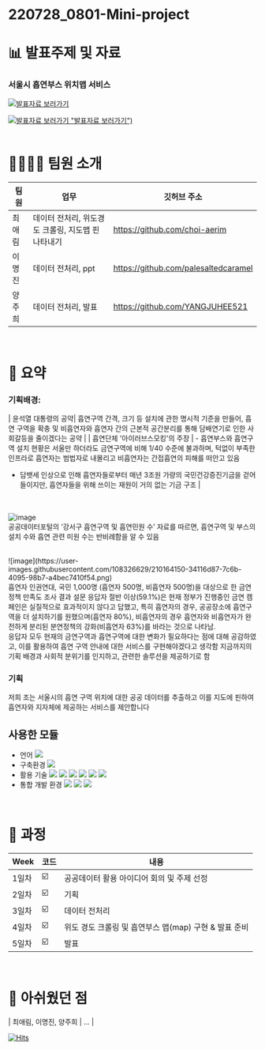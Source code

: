 # 220728_0801-Mini-project

# 📊 발표주제 및 자료
### 서울시 흡연부스 위치맵 서비스 
[![발표자료 보러가기](https://user-images.githubusercontent.com/108326629/210029729-f3f9c7db-737b-4d11-b542-7294d28031e3.png "발표자료 보러가기")](https://docs.google.com/presentation/d/1t8-dkB2IBRQoJ1jgA2k_jGG7kQ5l39Zg/edit#slide=id.p1)<br/>

[![발표자료 보러가기](https://user-images.githubusercontent.com/108326629/210164132-1ace0073-bd6a-475c-8a47-d5dca2ab0912.png) "발표자료 보러가기")](https://docs.google.com/presentation/d/1aFY0WyDiRmbCeNN6i_s_P8vVIm_wSBFvrChNrEmvdJA/edit?usp=drive_web&ouid=115065532542228165108)<br/>
</br>

# 👩‍👩‍👧‍👦 팀원 소개

| 팀원 | 업무 | 깃허브 주소 |
| ------ | -- | ----------- |
| 최애림 | 데이터 전처리, 위도경도 크롤링, 지도맵 핀 나타내기 | https://github.com/choi-aerim |
| 이명진 | 데이터 전처리, ppt | https://github.com/palesaltedcaramel |
| 양주희 | 데이터 전처리, 발표 | https://github.com/YANGJUHEE521 |


<br/>

# 🌱 요약

### 기획배경:
| 윤석열 대통령의 공약| 흡연구역 간격, 크기 등 설치에 관한 명시적 기준을 만들어, 흡연 구역을 확충 및 비흡연자와 흡연자 간의 근본적 공간분리를 통해 담배연기로 인한 사회갈등을 줄이겠다는 공약 |
| 흡연단체 '아이러브스모킹'의 주장 | - 흡연부스와 흡연구역 설치 현황은 서울만 하더라도 금연구역에 비해 1/40 수준에 불과하며, 턱없이 부족한 인프라로 흡연자는 범법자로 내몰리고 비흡연자는 간접흡연의 피해를 떠안고 있음
- 담뱃세 인상으로 인해 흡연자들로부터 매년 3조원 가량의 국민건강증진기금을 걷어들이지만, 흡연자들을 위해 쓰이는 재원이 거의 없는 기금 구조 |

</br></br>
![image](https://user-images.githubusercontent.com/108326629/210164095-2d5ca2da-11c8-409b-a3c7-03bffa13575e.png)
</br>
공공데이터포털의 ‘강서구 흡연구역 및 흡연민원 수’ 자료를 따르면, 흡연구역 및 부스의 설치 수와 흡연 관련 미원 수는 반비례함을 알 수 있음

</br>
![image](https://user-images.githubusercontent.com/108326629/210164150-34116d87-7c6b-4095-98b7-a4bec7410f54.png)
</br>
흡연자 인권연대, 국민 1,000명 (흡연자 500명, 비흡연자 500명)을 대상으로 한 금연정책 만족도 조사 결과
설문 응답자 절반 이상(59.1%)은 현재 정부가 진행중인 금연 캠페인은 실질적으로 효과적이지 않다고 답했고,
특히 흡연자의 경우, 공공장소에 흡연구역을 더 설치하기를 원했으며(흡연자 80%), 비흡연자의 경우 흡연자와 비흡연자가 완전하게 분리된 분연정책의 강화(비흡연자 63%)를 바라는 것으로 나타남. 
</br>
응답자 모두 현재의 금연구역과 흡연구역에 대한 변화가 필요하다는 점에 대해 공감하였고, 이를 활용하여 흡연 구역 안내에 대한 서비스를 구현해야겠다고 생각함
지금까지의 기획 배경과 사회적 분위기를 인지하고, 관련한 솔루션을 제공하기로 함

### 기획
저희 조는 서울시의 흡연 구역 위치에 대한 공공 데이터를 추출하고
이를 지도에 핀하여 
흡연자와 지자체에 제공하는 서비스를 제안합니다



## 사용한 모듈
- 언어 <img src="https://img.shields.io/badge/python-3776AB?style=flat-square&logo=python&logoColor=white"/>
- 구축환경 <img src="https://img.shields.io/badge/github-181717?style=flat-square&logo=github&logoColor=white"/> 
- 활용 기술  <img src="https://img.shields.io/badge/Pycaret-3776AB?"/> <img src="https://img.shields.io/badge/TensorFlow-FF6F00?style=flat-square&logo=TensorFlow&logoColor=black"/> <img src="https://img.shields.io/badge/Keras-D00000?style=flat-square&logo=Keras&logoColor=white"/> <img src="https://img.shields.io/badge/PyTorch-EE4C2C?style=flat-square&logo=PyTorch&logoColor=white"/> <img src="https://img.shields.io/badge/OpenCV-5C3EE8?style=flat-square&logo=OpenCV&logoColor=white"/> <img src="https://img.shields.io/badge/OpenSlides-3776AB?"/>
- 통합 개발 환경 <img src="https://img.shields.io/badge/Anaconda-44A833?style=flat-square&logo=Anaconda&logoColor=black"/> <img src="https://img.shields.io/badge/Jupyter Notebook-F37626?style=flat-square&logo=Jupyter&logoColor=black"/> <img src="https://img.shields.io/badge/Google Colab-F9AB00?style=flat-square&logo=Google Colab&logoColor=white"/>




<br/>

# 📣 과정


| Week | 코드 | 내용|
| ------ | -- | ----------- |
| 1일차 | ☑️ | 공공데이터 활용 아이디어 회의 및 주제 선정 |
| 2일차 | ☑️ | 기획 |
| 3일차 | ☑️ | 데이터 전처리 |
| 4일차 | ☑️ | 위도 경도 크롤링 및 흡연부스 맵(map) 구현 & 발표 준비 |
| 5일차 | ☑️ | 발표 |

<br/>

# 💬 아쉬웠던 점

| 최애림, 이명진, 양주희 | ... | 


[![Hits](https://hits.seeyoufarm.com/api/count/incr/badge.svg?url=https%3A%2F%2Fgithub.com%2FleejunghyunA%2Fthird_project&count_bg=%23D54A1C&title_bg=%23555555&icon=myspace.svg&icon_color=%23E7E7E7&title=hits&edge_flat=false)](https://hits.seeyoufarm.com)
